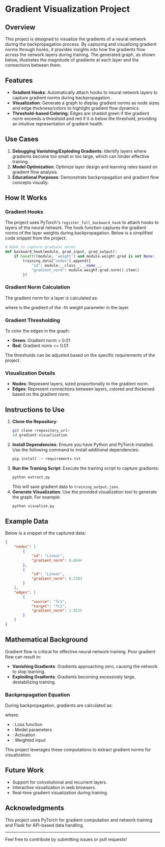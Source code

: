 # Gradient Visualization Project

## Overview

This project is designed to visualize the gradients of a neural network during the backpropagation process. By capturing and visualizing gradient norms through hooks, it provides insights into how the gradients flow across the network layers during training. The generated graph, as shown below, illustrates the magnitude of gradients at each layer and the connections between them.



## Features

- **Gradient Hooks**: Automatically attach hooks to neural network layers to capture gradient norms during backpropagation.
- **Visualization**: Generate a graph to display gradient norms as node sizes and edge thickness/colors to highlight gradient flow dynamics.
- **Threshold-based Coloring**: Edges are shaded green if the gradient norm exceeds a threshold and red if it is below the threshold, providing an intuitive representation of gradient health.

## Use Cases

1. **Debugging Vanishing/Exploding Gradients**: Identify layers where gradients become too small or too large, which can hinder effective training.
2. **Model Optimization**: Optimize layer design and learning rates based on gradient flow analysis.
3. **Educational Purposes**: Demonstrate backpropagation and gradient flow concepts visually.

## How It Works

### Gradient Hooks

The project uses PyTorch's `register_full_backward_hook` to attach hooks to layers of the neural network. The hook function captures the gradient norms of the layer weights during backpropagation. Below is a simplified code snippet from the project:

```python
# Hook to capture gradient norms
def backward_hook(module, grad_input, grad_output):
    if hasattr(module, 'weight') and module.weight.grad is not None:
        training_data["nodes"].append({
            "id": module.__class__.__name__,
            "gradient_norm": module.weight.grad.norm().item()
        })
```

### Gradient Norm Calculation

The gradient norm for a layer is calculated as:

where  is the gradient of the -th weight parameter in the layer.

### Gradient Thresholding

To color the edges in the graph:

- **Green**: Gradient norm > 0.01
- **Red**: Gradient norm <= 0.01

The thresholds can be adjusted based on the specific requirements of the project.

### Visualization Details

- **Nodes**: Represent layers, sized proportionally to the gradient norm.
- **Edges**: Represent connections between layers, colored and thickened based on the gradient norm.

## Instructions to Use

1. **Clone the Repository**:
   ```bash
   git clone <repository_url>
   cd gradient-visualization
   ```
2. **Install Dependencies**: Ensure you have Python and PyTorch installed. Use the following command to install additional dependencies:
   ```bash
   pip install -r requirements.txt
   ```
3. **Run the Training Script**: Execute the training script to capture gradients:
   ```bash
   python extract.py
   ```
   This will save gradient data to `training_output.json`.
4. **Generate Visualization**: Use the provided visualization tool to generate the graph. For example:
   ```bash
   python visualize.py
   ```

## Example Data

Below is a snippet of the captured data:

```json
{
    "nodes": [
        {
            "id": "Linear",
            "gradient_norm": 0.8044
        },
        {
            "id": "Linear",
            "gradient_norm": 0.5383
        }
    ],
    "edges": [
        {
            "source": "fc1",
            "target": "fc2",
            "gradient_norm": 2.9235
        }
    ]
}
```

## Mathematical Background

Gradient flow is critical for effective neural network training. Poor gradient flow can result in:

- **Vanishing Gradients**: Gradients approaching zero, causing the network to stop learning.
- **Exploding Gradients**: Gradients becoming excessively large, destabilizing training.

### Backpropagation Equation

During backpropagation, gradients are calculated as:

where:

- : Loss function
- : Model parameters
- : Activation
- : Weighted input

This project leverages these computations to extract gradient norms for visualization.

## Future Work

- Support for convolutional and recurrent layers.
- Interactive visualization in web browsers.
- Real-time gradient visualization during training.

## Acknowledgments

This project uses PyTorch for gradient computation and network training and Flask for API-based data handling.

---

Feel free to contribute by submitting issues or pull requests!

